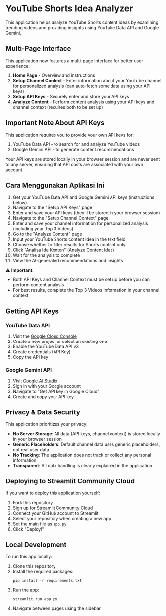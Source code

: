 # YouTube Shorts Idea Analyzer

This application helps analyze YouTube Shorts content ideas by examining trending videos and providing insights using YouTube Data API and Google Gemini.

## Multi-Page Interface

This application now features a multi-page interface for better user experience:

1. **Home Page** - Overview and instructions
2. **Setup Channel Context** - Enter information about your YouTube channel for personalized analysis (can auto-fetch some data using your API keys)
3. **Setup API Keys** - Securely enter and store your API keys
4. **Analyze Content** - Perform content analysis using your API keys and channel context (requires both to be set up)

## Important Note About API Keys

This application requires you to provide your own API keys for:
1. YouTube Data API - to search for and analyze YouTube videos
2. Google Gemini API - to generate content recommendations

Your API keys are stored locally in your browser session and are never sent to any server, ensuring that API costs are associated with your own account.

## Cara Menggunakan Aplikasi Ini

1. Get your YouTube Data API and Google Gemini API keys (instructions below)
2. Navigate to the "Setup API Keys" page
3. Enter and save your API keys (they'll be stored in your browser session)
4. Navigate to the "Setup Channel Context" page
5. Enter and save your channel information for personalized analysis (including your Top 3 Videos)
6. Go to the "Analyze Content" page
7. Input your YouTube Shorts content idea in the text field
8. Choose whether to filter results for Shorts content only
9. Click "Analisa Ide Konten" (Analyze Content Idea)
10. Wait for the analysis to complete
11. View the AI-generated recommendations and insights

⚠️ **Important**: 
- Both API Keys and Channel Context must be set up before you can perform content analysis
- For best results, complete the Top 3 Videos information in your channel context

## Getting API Keys

### YouTube Data API
1. Visit the [Google Cloud Console](https://console.cloud.google.com/)
2. Create a new project or select an existing one
3. Enable the YouTube Data API v3
4. Create credentials (API Key)
5. Copy the API key

### Google Gemini API
1. Visit [Google AI Studio](https://aistudio.google.com/)
2. Sign in with your Google account
3. Navigate to "Get API key in Google Cloud"
4. Create and copy your API key

## Privacy & Data Security

This application prioritizes your privacy:

- **No Server Storage**: All data (API keys, channel context) is stored locally in your browser session
- **Generic Placeholders**: Default channel data uses generic placeholders, not real user data
- **No Tracking**: The application does not track or collect any personal information
- **Transparent**: All data handling is clearly explained in the application

## Deploying to Streamlit Community Cloud

If you want to deploy this application yourself:

1. Fork this repository
2. Sign up for [Streamlit Community Cloud](https://streamlit.io/cloud)
3. Connect your GitHub account to Streamlit
4. Select your repository when creating a new app
5. Set the main file as `app.py`
6. Click "Deploy!"

## Local Development

To run this app locally:

1. Clone this repository
2. Install the required packages:
   ```
   pip install -r requirements.txt
   ```
3. Run the app:
   ```
   streamlit run app.py
   ```
4. Navigate between pages using the sidebar